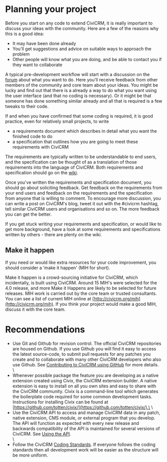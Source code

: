 # Planning your project

Before you start on any code to extend CiviCRM, it is really important
to discuss your ideas with the community. Here are a few of the reasons
why this is a good idea:

-   It may have been done already
-   You'll get suggestions and advice on suitable ways to approach the
    problem
-   Other people will know what you are doing, and be able to contact
    you if they want to collaborate

A typical pre-development workflow will start with a discussion on the
[forum](http://forum.civicrm.org/index.php/board,20.0.html) about what
you want to do. Here you'll receive feedback from other members of the
community and core team about your ideas. You might be lucky and find
out that there is a already a way to do what you want using the user
interface (and that no coding is necessary). Or it might be that someone
has done something similar already and all that is required is a few
tweaks to their code.

If and when you have confirmed that some coding is required, it is good
practice, even for relatively small projects, to write

-   a requirements document which describes in detail what you want the
    finished code to do
-   a specification that outlines how you are going to meet these
    requirements with CiviCRM

The requirements are typically written to be understandable to end
users, and the specification can be thought of as a translation of those
requirements into the language of CiviCRM. Both requirements and
specification should go on the
[wiki](http://wiki.civicrm.org/confluence/display/CRM/CiviCRM+Wiki).

Once you've written the requirements and specification document, you
should go about soliciting feedback.  Get feedback on the requirements
from your end users and feedback on the requirements and the
specification from anyone that is willing to comment. To encourage more
discussion, you can write a post on CiviCRM's blog, tweet it out with
the \#civicrm hashtag, tell similar CiviCRM users and organisations and
so on.  The more feedback you can get the better.

If you get stuck writing your requirements and specification, or would
like to get more background, have a look at some requirements and
specifications written by others - there are plenty on the wiki.

## Make it happen

If you need or would like extra resources for your code improvement, you
should consider a 'make it happen' (MIH for short).

Make it happen is a crowd-sourcing initiative for CiviCRM,
which incidentally, is built using CiviCRM.  Around 15 MIH's were
selected for the 4.0 release, and more Make it Happens are likely to be
selected for future releases.  MIH work is carried out by the core team
or trusted consultants.  You can see a list of current MIH online at
[http://civicrm.org/mih](http://civicrm.org/mih).  If you think your
project would make a good MIH, discuss it with the core team.


# Recommendations



-   Use Git and Github for revision control.  The official CiviCRM
    repositories are housed on Github.  If you use Github you will find
    it easy to access the latest source-code, to submit pull requests
    for any patches you create and to collaborate with many other
    CiviCRM developers who also use Github.  See [Contributing to
    CiviCRM using
    GitHub](/confluence/display/CRMDOC/Contributing+to+CiviCRM+using+GitHub)
    for more details.\
     \
-   Whenever possible package the feature you are developing as a native
    extension created using Civix, the CiviCRM extension builder.  A
    native extension is easy to install on all you own sites and easy to
    share with the CiviCRM community.  Civix is a command-line tool
    which generates the boilerplate code required for some common
    development tasks. Instructions for installing Civix can be found at
    [https://github.com/totten/civix/](https://github.com/totten/civix/).\
     \
-   Use the CiviCRM API to access and manage CiviCRM data in any patch,
    native extension, CMS module, or external program that you
    develop.   The API will function as expected with every new release
    and backwards compatibility of the API is maintained for several
    versions of CiviCRM.  See [Using the
    API](/confluence/display/CRMDOC/Using+the+API).\
     \
-   Follow the CiviCRM [Coding
    Standards](/confluence/display/CRMDOC/Coding+Standards). If everyone
    follows the coding standards then all development work will be
    easier as the structure will be more uniform.
